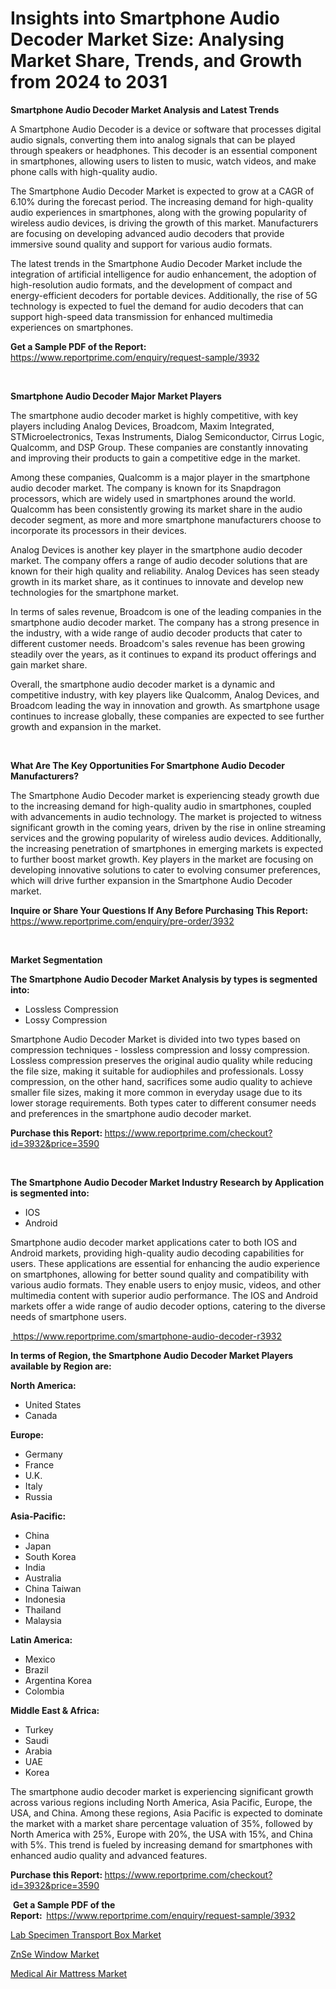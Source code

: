 <p><h1>Insights into Smartphone Audio Decoder Market Size: Analysing Market Share, Trends, and Growth from 2024 to 2031</h1></p><p><strong>Smartphone Audio Decoder Market Analysis and Latest Trends</strong></p>
<p><p>A Smartphone Audio Decoder is a device or software that processes digital audio signals, converting them into analog signals that can be played through speakers or headphones. This decoder is an essential component in smartphones, allowing users to listen to music, watch videos, and make phone calls with high-quality audio.</p><p>The Smartphone Audio Decoder Market is expected to grow at a CAGR of 6.10% during the forecast period. The increasing demand for high-quality audio experiences in smartphones, along with the growing popularity of wireless audio devices, is driving the growth of this market. Manufacturers are focusing on developing advanced audio decoders that provide immersive sound quality and support for various audio formats.</p><p>The latest trends in the Smartphone Audio Decoder Market include the integration of artificial intelligence for audio enhancement, the adoption of high-resolution audio formats, and the development of compact and energy-efficient decoders for portable devices. Additionally, the rise of 5G technology is expected to fuel the demand for audio decoders that can support high-speed data transmission for enhanced multimedia experiences on smartphones.</p></p>
<p><strong>Get a Sample PDF of the Report:&nbsp;</strong> <a href="https://www.reportprime.com/enquiry/request-sample/3932">https://www.reportprime.com/enquiry/request-sample/3932</a></p>
<p>&nbsp;</p>
<p><strong>Smartphone Audio Decoder Major Market Players</strong></p>
<p><p>The smartphone audio decoder market is highly competitive, with key players including Analog Devices, Broadcom, Maxim Integrated, STMicroelectronics, Texas Instruments, Dialog Semiconductor, Cirrus Logic, Qualcomm, and DSP Group. These companies are constantly innovating and improving their products to gain a competitive edge in the market.</p><p>Among these companies, Qualcomm is a major player in the smartphone audio decoder market. The company is known for its Snapdragon processors, which are widely used in smartphones around the world. Qualcomm has been consistently growing its market share in the audio decoder segment, as more and more smartphone manufacturers choose to incorporate its processors in their devices.</p><p>Analog Devices is another key player in the smartphone audio decoder market. The company offers a range of audio decoder solutions that are known for their high quality and reliability. Analog Devices has seen steady growth in its market share, as it continues to innovate and develop new technologies for the smartphone market.</p><p>In terms of sales revenue, Broadcom is one of the leading companies in the smartphone audio decoder market. The company has a strong presence in the industry, with a wide range of audio decoder products that cater to different customer needs. Broadcom's sales revenue has been growing steadily over the years, as it continues to expand its product offerings and gain market share.</p><p>Overall, the smartphone audio decoder market is a dynamic and competitive industry, with key players like Qualcomm, Analog Devices, and Broadcom leading the way in innovation and growth. As smartphone usage continues to increase globally, these companies are expected to see further growth and expansion in the market.</p></p>
<p>&nbsp;</p>
<p><strong>What Are The Key Opportunities For Smartphone Audio Decoder Manufacturers?</strong></p>
<p><p>The Smartphone Audio Decoder market is experiencing steady growth due to the increasing demand for high-quality audio in smartphones, coupled with advancements in audio technology. The market is projected to witness significant growth in the coming years, driven by the rise in online streaming services and the growing popularity of wireless audio devices. Additionally, the increasing penetration of smartphones in emerging markets is expected to further boost market growth. Key players in the market are focusing on developing innovative solutions to cater to evolving consumer preferences, which will drive further expansion in the Smartphone Audio Decoder market.</p></p>
<p><strong>Inquire or Share Your Questions If Any Before Purchasing This Report:</strong> <a href="https://www.reportprime.com/enquiry/pre-order/3932">https://www.reportprime.com/enquiry/pre-order/3932</a></p>
<p>&nbsp;</p>
<p><strong>Market Segmentation</strong></p>
<p><strong>The Smartphone Audio Decoder Market Analysis by types is segmented into:</strong></p>
<p><ul><li>Lossless Compression</li><li>Lossy Compression</li></ul></p>
<p><p>Smartphone Audio Decoder Market is divided into two types based on compression techniques - lossless compression and lossy compression. Lossless compression preserves the original audio quality while reducing the file size, making it suitable for audiophiles and professionals. Lossy compression, on the other hand, sacrifices some audio quality to achieve smaller file sizes, making it more common in everyday usage due to its lower storage requirements. Both types cater to different consumer needs and preferences in the smartphone audio decoder market.</p></p>
<p><strong>Purchase this Report:&nbsp;</strong><a href="https://www.reportprime.com/checkout?id=3932&price=3590">https://www.reportprime.com/checkout?id=3932&price=3590</a></p>
<p>&nbsp;</p>
<p><strong>The Smartphone Audio Decoder Market Industry Research by Application is segmented into:</strong></p>
<p><ul><li>IOS</li><li>Android</li></ul></p>
<p><p>Smartphone audio decoder market applications cater to both IOS and Android markets, providing high-quality audio decoding capabilities for users. These applications are essential for enhancing the audio experience on smartphones, allowing for better sound quality and compatibility with various audio formats. They enable users to enjoy music, videos, and other multimedia content with superior audio performance. The IOS and Android markets offer a wide range of audio decoder options, catering to the diverse needs of smartphone users.</p></p>
<p><a href="https://www.reportprime.com/smartphone-audio-decoder-r3932">&nbsp;https://www.reportprime.com/smartphone-audio-decoder-r3932</a></p>
<p><strong>In terms of Region, the Smartphone Audio Decoder Market Players available by Region are:</strong></p>
<p>
    <p> <strong> North America: </strong>
        <ul>
            <li>United States</li>
            <li>Canada</li>
        </ul>
        </p> 
    <p> <strong> Europe: </strong>
        <ul>
            <li>Germany</li>
            <li>France</li>
            <li>U.K.</li>
            <li>Italy</li>
            <li>Russia</li>
        </ul>
        </p> 
    <p> <strong> Asia-Pacific: </strong>
        <ul>
            <li>China</li>
            <li>Japan</li>
            <li>South Korea</li>
            <li>India</li>
            <li>Australia</li>
            <li>China Taiwan</li>
            <li>Indonesia</li>
            <li>Thailand</li>
            <li>Malaysia</li>
        </ul>
        </p> 
    <p> <strong> Latin America: </strong>
        <ul>
            <li>Mexico</li>
            <li>Brazil</li>
            <li>Argentina Korea</li>
            <li>Colombia</li>
        </ul>
        </p> 
    <p> <strong> Middle East & Africa: </strong>
        <ul>
            <li>Turkey</li>
            <li>Saudi</li>
            <li>Arabia</li>
            <li>UAE</li>
            <li>Korea</li>
        </ul>
    </p>
    </p>
<p><p>The smartphone audio decoder market is experiencing significant growth across various regions including North America, Asia Pacific, Europe, the USA, and China. Among these regions, Asia Pacific is expected to dominate the market with a market share percentage valuation of 35%, followed by North America with 25%, Europe with 20%, the USA with 15%, and China with 5%. This trend is fueled by increasing demand for smartphones with enhanced audio quality and advanced features.</p></p>
<p><strong>Purchase this Report: </strong><a href="https://www.reportprime.com/checkout?id=3932&price=3590">https://www.reportprime.com/checkout?id=3932&price=3590</a></p>
<p>&nbsp;<strong>Get a Sample PDF of the Report:&nbsp;&nbsp;</strong><a href="https://www.reportprime.com/enquiry/request-sample/3932">https://www.reportprime.com/enquiry/request-sample/3932</a></p>
<p><strong></strong></p>
<p><p><a href="https://issuu.com/reportprime-2/docs/lab-specimen-transport-box-market-size-2030.pptx">Lab Specimen Transport Box Market</a></p><p><a href="https://github.com/nafisalvee228/Market-Research-Report-List-1/blob/main/znse-window-market.md">ZnSe Window Market</a></p><p><a href="https://issuu.com/reportprime-2/docs/medical-air-mattress-market-size-2030.pptx">Medical Air Mattress Market</a></p></p>